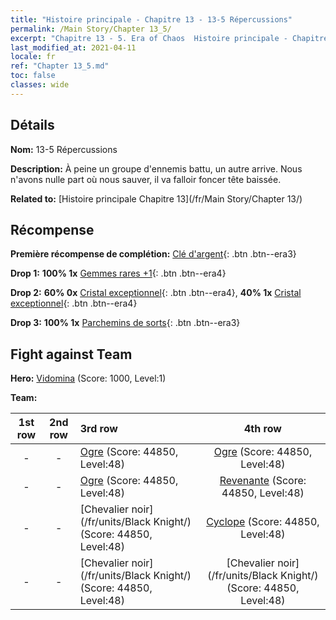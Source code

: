 ```yaml
---
title: "Histoire principale - Chapitre 13 - 13-5 Répercussions"
permalink: /Main Story/Chapter 13_5/
excerpt: "Chapitre 13 - 5. Era of Chaos  Histoire principale - Chapitre 13_5. 13-5 Répercussions"
last_modified_at: 2021-04-11
locale: fr
ref: "Chapter 13_5.md"
toc: false
classes: wide
---
```


## Détails

 **Nom:** 13-5 Répercussions

 **Description:** À peine un groupe d'ennemis battu, un autre arrive. Nous n'avons nulle part où nous sauver, il va falloir foncer tête baissée.

 **Related to:** [Histoire principale Chapitre 13](/fr/Main Story/Chapter 13/)

## Récompense

 **Première récompense de complétion:** [Clé d'argent](/fr/Items/con_693/){: .btn .btn--era3}

 **Drop 1:** **100% 1x** [Gemmes rares +1](/fr/Items/mat_44/){: .btn .btn--era4}

 **Drop 2:** **60% 0x** [Cristal exceptionnel](/fr/Items/mat_38/){: .btn .btn--era4}, **40% 1x** [Cristal exceptionnel](/fr/Items/mat_38/){: .btn .btn--era4}

 **Drop 3:** **100% 1x** [Parchemins de sorts](/fr/Items/con_694/){: .btn .btn--era3}


## Fight against Team
 **Hero:** [Vidomina](/fr/heroes/Vidomina/) (Score: 1000, Level:1)

 **Team:**


  | 1st row | 2nd row | 3rd row | 4th row |
  |:----:|:----:|:----|:----:|
  | - | - | [Ogre](/fr/units/Ogre/) (Score: 44850, Level:48)  | [Ogre](/fr/units/Ogre/) (Score: 44850, Level:48)  |
  | - | - | [Ogre](/fr/units/Ogre/) (Score: 44850, Level:48)  | [Revenante](/fr/units/Wight/) (Score: 44850, Level:48)  |
  | - | - | [Chevalier noir](/fr/units/Black Knight/) (Score: 44850, Level:48)  | [Cyclope](/fr/units/Cyclops/) (Score: 44850, Level:48)  |
  | - | - | [Chevalier noir](/fr/units/Black Knight/) (Score: 44850, Level:48)  | [Chevalier noir](/fr/units/Black Knight/) (Score: 44850, Level:48)  |


